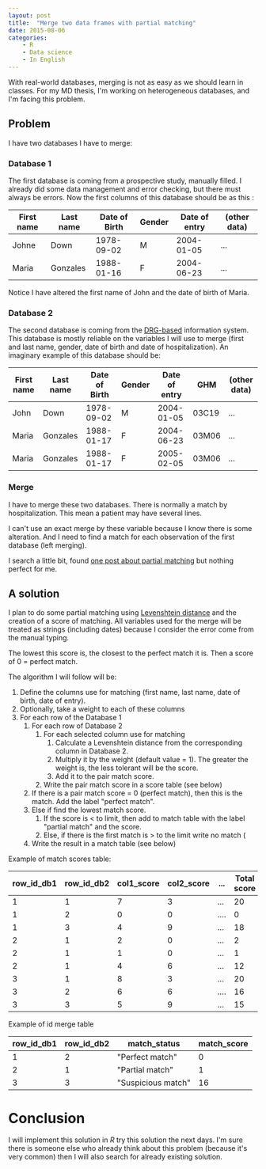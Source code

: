 ```yaml
---
layout: post
title:  "Merge two data frames with partial matching"
date: 2015-08-06
categories: 
    - R
    - Data science
    - In English
---
```


With real-world databases, merging is not as easy as we should learn in classes. For my MD thesis, I'm working on heterogeneous databases, and I'm facing this problem. 

## Problem

I have two databases I have to merge: 

### Database 1

The first database is coming from a prospective study, manually filled. I already did some data management and error checking, but there must always be errors. Now the first columns of this database should be as this :

| First name | Last name | Date of Birth | Gender | Date of entry|(other data)
|------------|-----------|---------------|--------|--------------|---
| Johne       | Down      | 1978-09-02    | M      | 2004-01-05 |  ...
| Maria      | Gonzales  | 1988-01-16    | F      | 2004-06-23 | ...

Notice I have altered the first name of John and the date of birth of Maria.

### Database 2

The second database is coming from the [DRG-based](https://en.wikipedia.org/wiki/Diagnosis-related_group) information system. This database is mostly reliable on the variables I will use to merge (first and last name, gender, date of birth and date of hospitalization). An imaginary example of this database should be:

| First name | Last name | Date of Birth | Gender | Date of entry| GHM | (other data)
|------------|-----------|---------------|--------|-------------|---|---
| John       | Down      | 1978-09-02    | M      | 2004-01-05 | 03C19 | ...
| Maria      | Gonzales  | 1988-01-17    | F      | 2004-06-23 | 03M06 | ...
| Maria      | Gonzales  | 1988-01-17    | F      | 2005-02-05 | 03M06 | ...

### Merge

I have to merge these two databases. There is normally a match by hospitalization. This mean a patient may have several lines.

I can't use an exact merge by these variable because I know there is some alteration. And I need to find a match for each observation of the first database (left merging).

I search a little bit, found [one post about partial matching](http://thebiobucket.blogspot.fr/2012/09/merging-dataframes-by-partly-matching.html
) but nothing perfect for me.

## A solution

I plan to do some partial matching using [Levenshtein distance](https://en.wikipedia.org/wiki/Levenshtein_distance) and the creation of a score of matching. All variables used for the merge will be treated as strings (including dates) because I consider the error come from the manual typing.

The lowest this score is, the closest to the perfect match it is. Then a score of 0 = perfect match.

The algorithm I will follow will be:

1. Define the columns use for matching (first name, last name, date of birth, date of entry).
2. Optionally, take a weight to each of these columns
3. For each row of the Database 1 
    1. For each row of Database 2
        1.  For each selected column use for matching 
            1. Calculate a Levenshtein distance from the corresponding column in Database 2. 
            2. Multiply it by the weight (default value = 1). The greater the weight is, the less tolerant will be the score.
            3. Add it to the pair match score.
        2. Write the pair match score in a score table (see below)
    2. If there is a pair match score = 0 (perfect match), then this is the match. Add the label "perfect match".
    3. Else if find the lowest match score. 
        1. If the score is < to limit, then add to match table with the label "partial match" and the score.
        2. Else, if there is the first match is > to the limit write  no match (
    4. Write the result in a match table (see below)


Example of match scores table:

row_id_db1 | row_id_db2 | col1_score | col2_score | ... | Total score
----------|---------|---------|----|----|----
1 | 1 | 7 | 3 | ... | 20
1 | 2 | 0 | 0 | .... | 0
1 | 3 | 4 | 9 | ... | 18
2 | 1 | 2 | 0 | ... | 2
2 | 1 | 1 | 0 | ... | 1
2 | 1 | 4 | 6 | ... | 12
3 | 1 | 8 | 3 | ... | 20
3 | 2 | 6 | 6 | .... | 16
3 | 3 | 5 | 9 | ... | 15

Example of id merge table


row_id_db1 | row_id_db2 | match_status | match_score
----|----|----|---
1   | 2  | "Perfect match" | 0
2   | 1  | "Partial match" | 1
3   | 3  | "Suspicious match" | 16

# Conclusion

I will implement this solution in _R_ try this solution the next days. I'm sure there is someone else who already think about this problem (because it's very common) then I will also search for already existing solution.
